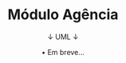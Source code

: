 <h1 align="center">
  Módulo Agência
</h1>

<p align="center">
  ↓ UML ↓
</p>

<p align="center">
  • Em breve...
</p>